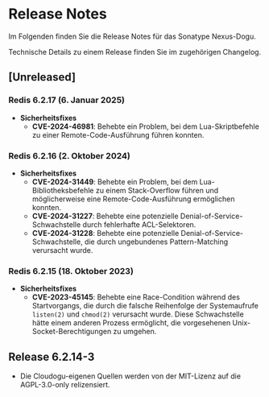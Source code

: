 # Release Notes

Im Folgenden finden Sie die Release Notes für das Sonatype Nexus-Dogu. 

Technische Details zu einem Release finden Sie im zugehörigen Changelog.

## [Unreleased]
### Redis 6.2.17 (6. Januar 2025)
- **Sicherheitsfixes**
  - **CVE-2024-46981**: Behebte ein Problem, bei dem Lua-Skriptbefehle zu einer Remote-Code-Ausführung führen konnten.

### Redis 6.2.16 (2. Oktober 2024)
- **Sicherheitsfixes**
  - **CVE-2024-31449**: Behebte ein Problem, bei dem Lua-Bibliotheksbefehle zu einem Stack-Overflow führen und möglicherweise eine Remote-Code-Ausführung ermöglichen konnten.
  - **CVE-2024-31227**: Behebte eine potenzielle Denial-of-Service-Schwachstelle durch fehlerhafte ACL-Selektoren.
  - **CVE-2024-31228**: Behebte eine potenzielle Denial-of-Service-Schwachstelle, die durch ungebundenes Pattern-Matching verursacht wurde.

### Redis 6.2.15 (18. Oktober 2023)
- **Sicherheitsfixes**
  - **CVE-2023-45145**: Behebte eine Race-Condition während des Startvorgangs, die durch die falsche Reihenfolge der Systemaufrufe `listen(2)` und `chmod(2)` verursacht wurde. Diese Schwachstelle hätte einem anderen Prozess ermöglicht, die vorgesehenen Unix-Socket-Berechtigungen zu umgehen.

## Release 6.2.14-3

- Die Cloudogu-eigenen Quellen werden von der MIT-Lizenz auf die AGPL-3.0-only relizensiert.
